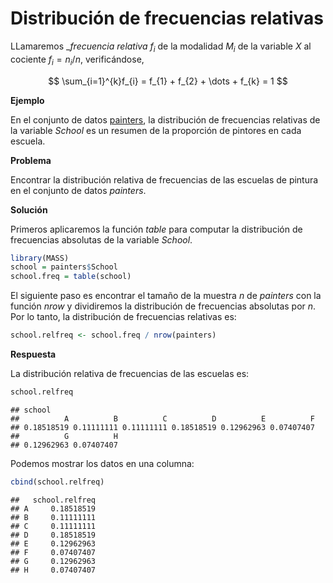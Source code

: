 
# Distribución de frecuencias relativas

LLamaremos __frecuencia relativa_ $f_{i}$ de la modalidad $M_{i}$ de la variable $X$ al cociente $f_{i} = n_{i}/n$, verificándose,

$$
\sum_{i=1}^{k}f_{i} = f_{1} + f_{2} + \dots + f_{k} = 1
$$

__Ejemplo__

En el conjunto de datos [painters](./README.md), la distribución de frecuencias relativas de la variable _School_ es un resumen de la proporción de pintores en cada escuela.

__Problema__

Encontrar la distribución relativa de frecuencias de las escuelas de pintura en el conjunto de datos _painters_.

__Solución__

Primeros aplicaremos la función _table_ para computar la distribución de frecuencias absolutas de la variable _School_.


```r
library(MASS)
school = painters$School
school.freq = table(school)
```

El siguiente paso es encontrar el tamaño de la muestra $n$ de _painters_ con la función _nrow_ y dividiremos la distribución de frecuencias absolutas por $n$. Por lo tanto, la distribución de frecuencias relativas es:


```r
school.relfreq <- school.freq / nrow(painters)
```

__Respuesta__

La distribución relativa de frecuencias de las escuelas es:


```r
school.relfreq
```

```
## school
##          A          B          C          D          E          F 
## 0.18518519 0.11111111 0.11111111 0.18518519 0.12962963 0.07407407 
##          G          H 
## 0.12962963 0.07407407
```
Podemos mostrar los datos en una columna:


```r
cbind(school.relfreq)
```

```
##   school.relfreq
## A     0.18518519
## B     0.11111111
## C     0.11111111
## D     0.18518519
## E     0.12962963
## F     0.07407407
## G     0.12962963
## H     0.07407407
```







